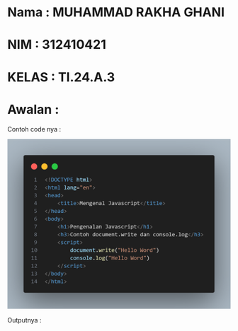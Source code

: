 # Nama : MUHAMMAD RAKHA GHANI 
# NIM : 312410421
# KELAS : TI.24.A.3

# Awalan :
Contoh code nya :

![gambar](https://raw.githubusercontent.com/M-Rakha/Lab5Web/1c0f7562b6c2121c644103fb520315e652006d4c/code%201.png)

Outputnya :





